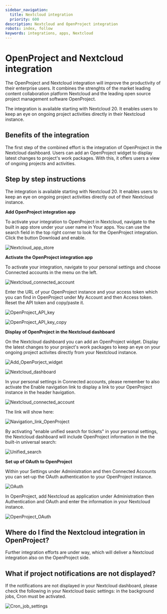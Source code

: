 ```yaml
---
sidebar_navigation:
  title: Nextcloud integration
  priority: 600
description: Nextcloud and OpenProject integration
robots: index, follow
keywords: integrations, apps, Nextcloud
---
```


# OpenProject and Nextcloud integration 

The OpenProject and Nextcloud integration will improve the productivity of their enterprise users. It combines the strenghts of the market leading content collaboration platform Nextcloud and the leading open source project management software OpenProject.

The integration is available starting with Nextcloud 20. It enables users to keep an eye on ongoing project activities directly in their Nextcloud instance.

## Benefits of the integration

The first step of the combined effort is the integration of OpenProject in the Nextcloud dashboard. Users can add an OpenProject widget to display latest changes to project's work packages. With this, it offers users a view of ongoing projects and activities.

## Step by step instructions

The integration is available starting with Nextcloud 20. It enables users to keep an eye on ongoing project activities directly out of their Nextcloud instance.

**Add OpenProject integration app**

To activate your integration to OpenProject in Nextcloud, navigate to the built in app store under your user name in Your apps. You can use the search field in the top right corner to look for the OpenProject integration. Click the button Download and enable.

![Nextcloud_app_store](Nextcloud_app_store.png)

**Activate the OpenProject integration app**

To activate your integration, navigate to your personal settings and choose Connected accounts in the menu on the left.

![Nextcloud_connected_account](Nextcloud_connected_account.png)

Enter the URL of your OpenProject instance and your access token which you can find in OpenProject under My Account and then Access token. Reset the API token and copy/paste it.

![OpenProject_API_key](OpenProject_API_key.png)

![OpenProject_API_key_copy](OpenProject_API_key_copy.png)

**Display of OpenProject in the Nextcloud dashboard**

On the Nextcloud dashboard you can add an OpenProject widget. Display the latest changes to your project's work packages to keep an eye on your ongoing project activites directly from your Nextcloud instance.

![Add_OpenPorject_widget](Add_OpenPorject_widget.png)



![Nextcloud_dashboard](Nextcloud_dashboard.png)

In your personal settings in Connected accounts, please remember to also activate the Enable navigation link to display a link to your OpenProject instance in the header havigation.

![Nextcloud_connected_account](Nextcloud_connected_account.png)

The link will show here:

![Navigation_link_OpenProject](Navigation_link_OpenProject.png)

By activating "enable unified search for tickets" in your personal settings, the Nextcloud dashboard will include OpenProject information in the the built-in universal search:

![Unified_search](Unified_search.png)

**Set up of OAuth to OpenProject**

Within your Settings under Administration and then Connected Accounts you can set-up the OAuth authentication to your OpenProject instance.

![OAuth](OAuth.png)

In OpenProject, add Nextcloud as application under Administration then Authentication and OAuth and enter the information in your Nextcloud instance.

![OpenProject_OAuth](OpenProject_OAuth.png)

## Where do I find the Nextcloud integration in OpenProject?

Further integration efforts are under way, which will deliver a Nextcloud integration also on the OpenProject side.

## What if project notifications are not displayed?

If the notifications are not displayed in your Nextcloud dashboard, please check the following in your Nextcloud basic settings: in the background jobs, Cron must be activated.

![Cron_job_settings](Cron_job_settings.png)